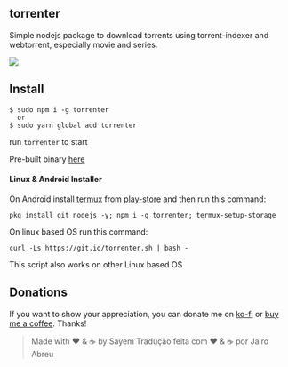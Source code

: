 ## torrenter

Simple nodejs package to download torrents using torrent-indexer and webtorrent, especially movie and series.

![](https://giant.gfycat.com/LiquidDisguisedAoudad.gif)

## Install

```console
$ sudo npm i -g torrenter
  or
$ sudo yarn global add torrenter
```

run `torrenter` to start

Pre-built binary [here](https://github.com/sayem314/torrenter/releases)

#### Linux & Android Installer

On Android install [termux](https://termux.com/) from [play-store](https://play.google.com/store/apps/details?id=com.termux) and then run this command:

`pkg install git nodejs -y; npm i -g torrenter; termux-setup-storage`

On linux based OS run this command:

`curl -Ls https://git.io/torrenter.sh | bash -`

This script also works on other Linux based OS

## Donations

If you want to show your appreciation, you can donate me on [ko-fi](https://ko-fi.com/Z8Z5KDA6) or [buy me a coffee](https://www.buymeacoffee.com/sayem). Thanks!

> Made with :heart: & :coffee: by Sayem
> Tradução feita com :heart: & :coffee: por Jairo Abreu
